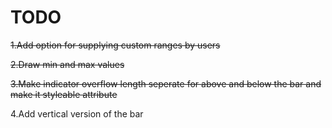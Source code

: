# TODO

~~1.Add option for supplying custom ranges by users~~

~~2.Draw min and max values~~

~~3.Make indicator overflow length seperate for above and below the bar and make it styleable attribute~~

4.Add vertical version of the bar